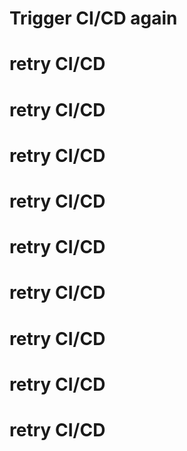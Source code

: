 # Trigger CI/CD again
# retry CI/CD
# retry CI/CD
# retry CI/CD
# retry CI/CD
# retry CI/CD
# retry CI/CD
# retry CI/CD
# retry CI/CD
# retry CI/CD
